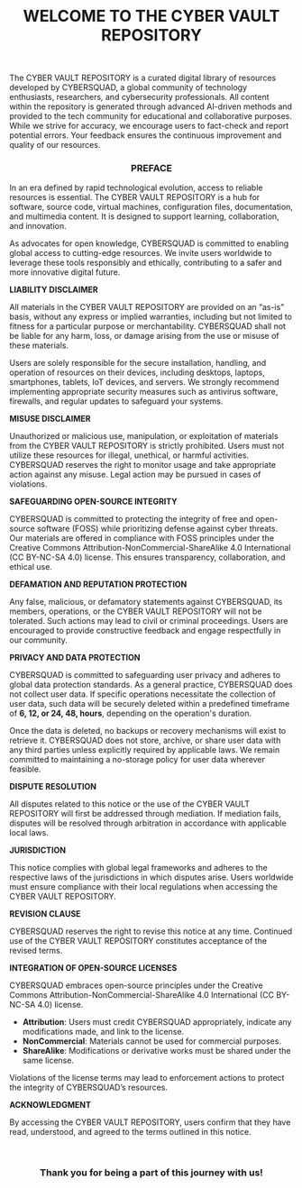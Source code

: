 <br>
<br>
<br>
<br>
 


<h1 align="center">WELCOME TO THE CYBER VAULT REPOSITORY</h1>

<br>

The CYBER VAULT REPOSITORY is a curated digital library of resources developed by CYBERSQUAD, a global community of technology enthusiasts, researchers, and cybersecurity professionals. All content within the repository is generated through advanced AI-driven methods and provided to the tech community for educational and collaborative purposes. While we strive for accuracy, we encourage users to fact-check and report potential errors. Your feedback ensures the continuous improvement and quality of our resources.  


<h3 align="center">PREFACE</h3>


In an era defined by rapid technological evolution, access to reliable resources is essential. The CYBER VAULT REPOSITORY is a hub for software, source code, virtual machines, configuration files, documentation, and multimedia content. It is designed to support learning, collaboration, and innovation.  

As advocates for open knowledge, CYBERSQUAD is committed to enabling global access to cutting-edge resources. We invite users worldwide to leverage these tools responsibly and ethically, contributing to a safer and more innovative digital future.  

**LIABILITY DISCLAIMER**  

All materials in the CYBER VAULT REPOSITORY are provided on an “as-is” basis, without any express or implied warranties, including but not limited to fitness for a particular purpose or merchantability. CYBERSQUAD shall not be liable for any harm, loss, or damage arising from the use or misuse of these materials.  

Users are solely responsible for the secure installation, handling, and operation of resources on their devices, including desktops, laptops, smartphones, tablets, IoT devices, and servers. We strongly recommend implementing appropriate security measures such as antivirus software, firewalls, and regular updates to safeguard your systems.  

**MISUSE DISCLAIMER**  

Unauthorized or malicious use, manipulation, or exploitation of materials from the CYBER VAULT REPOSITORY is strictly prohibited. Users must not utilize these resources for illegal, unethical, or harmful activities. CYBERSQUAD reserves the right to monitor usage and take appropriate action against any misuse. Legal action may be pursued in cases of violations.  

**SAFEGUARDING OPEN-SOURCE INTEGRITY**  

CYBERSQUAD is committed to protecting the integrity of free and open-source software (FOSS) while prioritizing defense against cyber threats. Our materials are offered in compliance with FOSS principles under the Creative Commons Attribution-NonCommercial-ShareAlike 4.0 International (CC BY-NC-SA 4.0) license. This ensures transparency, collaboration, and ethical use.  

**DEFAMATION AND REPUTATION PROTECTION**  

Any false, malicious, or defamatory statements against CYBERSQUAD, its members, operations, or the CYBER VAULT REPOSITORY will not be tolerated. Such actions may lead to civil or criminal proceedings. Users are encouraged to provide constructive feedback and engage respectfully in our community.  

**PRIVACY AND DATA PROTECTION**  

CYBERSQUAD is committed to safeguarding user privacy and adheres to global data protection standards. As a general practice, CYBERSQUAD does not collect user data. If specific operations necessitate the collection of user data, such data will be securely deleted within a predefined timeframe of **6, 12, or 24, 48, hours**, depending on the operation's duration.  

Once the data is deleted, no backups or recovery mechanisms will exist to retrieve it. CYBERSQUAD does not store, archive, or share user data with any third parties unless explicitly required by applicable laws. We remain committed to maintaining a no-storage policy for user data wherever feasible.


**DISPUTE RESOLUTION**  

All disputes related to this notice or the use of the CYBER VAULT REPOSITORY will first be addressed through mediation. If mediation fails, disputes will be resolved through arbitration in accordance with applicable local laws.  

**JURISDICTION**  

This notice complies with global legal frameworks and adheres to the respective laws of the jurisdictions in which disputes arise. Users worldwide must ensure compliance with their local regulations when accessing the CYBER VAULT REPOSITORY.  

**REVISION CLAUSE**  

CYBERSQUAD reserves the right to revise this notice at any time. Continued use of the CYBER VAULT REPOSITORY constitutes acceptance of the revised terms.  

**INTEGRATION OF OPEN-SOURCE LICENSES**  

CYBERSQUAD embraces open-source principles under the Creative Commons Attribution-NonCommercial-ShareAlike 4.0 International (CC BY-NC-SA 4.0) license.  

- **Attribution**: Users must credit CYBERSQUAD appropriately, indicate any modifications made, and link to the license.  
- **NonCommercial**: Materials cannot be used for commercial purposes.  
- **ShareAlike**: Modifications or derivative works must be shared under the same license.  

Violations of the license terms may lead to enforcement actions to protect the integrity of CYBERSQUAD’s resources.  

**ACKNOWLEDGMENT**  

By accessing the CYBER VAULT REPOSITORY, users confirm that they have read, understood, and agreed to the terms outlined in this notice.  

<br>


<h3 align="center">Thank you for being a part of this journey with us!</h3>

